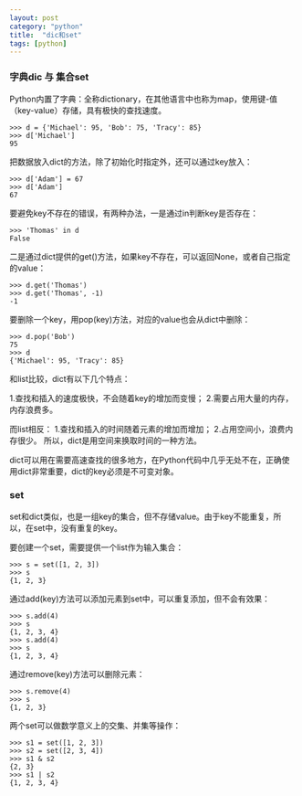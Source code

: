 ```yaml
---
layout: post
category: "python"
title:  "dic和set"
tags: [python]
---
```

### 字典dic 与 集合set 
Python内置了字典：全称dictionary，在其他语言中也称为map，使用键-值（key-value）存储，具有极快的查找速度。
<!-- more -->
```
>>> d = {'Michael': 95, 'Bob': 75, 'Tracy': 85}
>>> d['Michael']
95
```
把数据放入dict的方法，除了初始化时指定外，还可以通过key放入：
```
>>> d['Adam'] = 67
>>> d['Adam']
67
```
要避免key不存在的错误，有两种办法，一是通过in判断key是否存在：
```
>>> 'Thomas' in d
False

```
二是通过dict提供的get()方法，如果key不存在，可以返回None，或者自己指定的value：

```
>>> d.get('Thomas')
>>> d.get('Thomas', -1)
-1
```
要删除一个key，用pop(key)方法，对应的value也会从dict中删除：
```
>>> d.pop('Bob')
75
>>> d
{'Michael': 95, 'Tracy': 85}

```
和list比较，dict有以下几个特点：

1.查找和插入的速度极快，不会随着key的增加而变慢；
2.需要占用大量的内存，内存浪费多。

而list相反：
1.查找和插入的时间随着元素的增加而增加；
2.占用空间小，浪费内存很少。
所以，dict是用空间来换取时间的一种方法。

dict可以用在需要高速查找的很多地方，在Python代码中几乎无处不在，正确使用dict非常重要，dict的key必须是不可变对象。

### set
set和dict类似，也是一组key的集合，但不存储value。由于key不能重复，所以，在set中，没有重复的key。

要创建一个set，需要提供一个list作为输入集合：

```
>>> s = set([1, 2, 3])
>>> s
{1, 2, 3}

```
通过add(key)方法可以添加元素到set中，可以重复添加，但不会有效果：

```
>>> s.add(4)
>>> s
{1, 2, 3, 4}
>>> s.add(4)
>>> s
{1, 2, 3, 4}
```
通过remove(key)方法可以删除元素：

```
>>> s.remove(4)
>>> s
{1, 2, 3}

```
两个set可以做数学意义上的交集、并集等操作：
```
>>> s1 = set([1, 2, 3])
>>> s2 = set([2, 3, 4])
>>> s1 & s2
{2, 3}
>>> s1 | s2
{1, 2, 3, 4}

```
